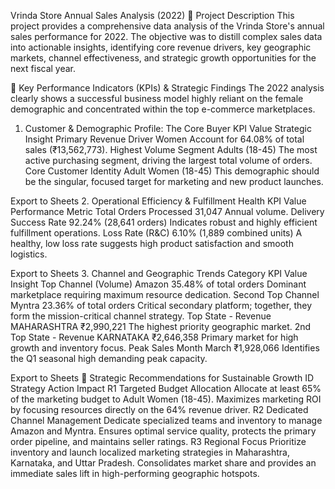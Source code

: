 Vrinda Store Annual Sales Analysis (2022)
📌 Project Description
This project provides a comprehensive data analysis of the Vrinda Store's annual sales performance for 2022. The objective was to distill complex sales data into actionable insights, identifying core revenue drivers, key geographic markets, channel effectiveness, and strategic growth opportunities for the next fiscal year.

🎯 Key Performance Indicators (KPIs) & Strategic Findings
The 2022 analysis clearly shows a successful business model highly reliant on the female demographic and concentrated within the top e-commerce marketplaces.

1. Customer & Demographic Profile: The Core Buyer
KPI	Value	Strategic Insight
Primary Revenue Driver	Women	Account for 64.08% of total sales (₹13,562,773).
Highest Volume Segment	Adults (18-45)	The most active purchasing segment, driving the largest total volume of orders.
Core Customer Identity	Adult Women (18-45)	This demographic should be the singular, focused target for marketing and new product launches.

Export to Sheets
2. Operational Efficiency & Fulfillment Health
KPI	Value	Performance Metric
Total Orders Processed	31,047	Annual volume.
Delivery Success Rate	92.24% (28,641 orders)	Indicates robust and highly efficient fulfillment operations.
Loss Rate (R&C)	6.10% (1,889 combined units)	A healthy, low loss rate suggests high product satisfaction and smooth logistics.

Export to Sheets
3. Channel and Geographic Trends
Category	KPI	Value	Insight
Top Channel (Volume)	Amazon	35.48% of total orders	Dominant marketplace requiring maximum resource dedication.
Second Top Channel	Myntra	23.36% of total orders	Critical secondary platform; together, they form the mission-critical channel strategy.
Top State - Revenue	MAHARASHTRA	₹2,990,221	The highest priority geographic market.
2nd Top State - Revenue	KARNATAKA	₹2,646,358	Primary market for high growth and inventory focus.
Peak Sales Month	March	₹1,928,066	Identifies the Q1 seasonal high demanding peak capacity.

Export to Sheets
🚀 Strategic Recommendations for Sustainable Growth
ID	Strategy	Action	Impact
R1	Targeted Budget Allocation	Allocate at least 65% of the marketing budget to Adult Women (18-45).	Maximizes marketing ROI by focusing resources directly on the 64% revenue driver.
R2	Dedicated Channel Management	Dedicate specialized teams and inventory to manage Amazon and Myntra.	Ensures optimal service quality, protects the primary order pipeline, and maintains seller ratings.
R3	Regional Focus	Prioritize inventory and launch localized marketing strategies in Maharashtra, Karnataka, and Uttar Pradesh.	Consolidates market share and provides an immediate sales lift in high-performing geographic hotspots.
